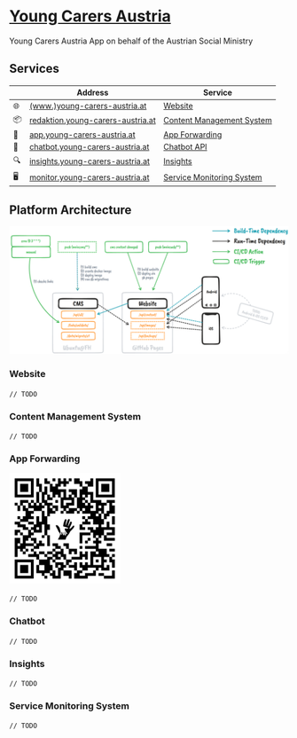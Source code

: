 # [Young Carers Austria](https://www.sozialministerium.at/youngcarers)

Young Carers Austria App on behalf of the Austrian Social Ministry

## Services

&nbsp; | Address | Service
---|---|---
🌐 | [(www.)young-carers-austria.at](https://www.young-carers-austria.at) | [Website](#website)
📦 | [redaktion.young-carers-austria.at](https://redaktion.young-carers-austria.at) | [Content Management System](#content-management-system)
📱 | [app.young-carers-austria.at](https://app.young-carers-austria.at) | [App Forwarding](#app-forwarding)
💬 | [chatbot.young-carers-austria.at](https://chatbot.young-carers-austria.at) | [Chatbot API](#chatbot)
🔍 | [insights.young-carers-austria.at](https://insights.young-carers-austria.at) | [Insights](#insights)
🖥️ | [monitor.young-carers-austria.at](https://monitor.young-carers-austria.at) | [Service Monitoring System](#service-monitoring-system)

## Platform Architecture

![Young Carers Austria Architecture Diagram](./yc%20app%20architecture.png)

### Website

`// TODO`

### Content Management System

`// TODO`

### App Forwarding

<img src="./app-qr.svg" alt="https://app.young-carers-austria.at" title="Young Carers Austria App QR Code" style="width: 200px;">

`// TODO`

### Chatbot

`// TODO`

### Insights

`// TODO`

### Service Monitoring System

`// TODO`
